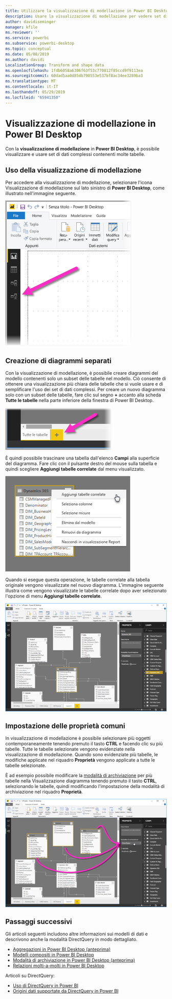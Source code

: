```yaml
---
title: Utilizzare la visualizzazione di modellazione in Power BI Desktop
description: Usare la visualizzazione di modellazione per vedere set di dati complessi in formato visivo in Power BI Desktop
author: davidiseminger
manager: kfile
ms.reviewer: ''
ms.service: powerbi
ms.subservice: powerbi-desktop
ms.topic: conceptual
ms.date: 05/08/2019
ms.author: davidi
LocalizationGroup: Transform and shape data
ms.openlocfilehash: 1fdb6058a6306f63f53c770812f85ccd9f9113ea
ms.sourcegitcommit: 60dad5aa0d85db790553e537bf8ac34ee3289ba3
ms.translationtype: MT
ms.contentlocale: it-IT
ms.lasthandoff: 05/29/2019
ms.locfileid: "65941350"
---
```

# <a name="modeling-view-in-power-bi-desktop"></a>Visualizzazione di modellazione in Power BI Desktop

Con la **visualizzazione di modellazione** in **Power BI Desktop**, è possibile visualizzare e usare set di dati complessi contenenti molte tabelle.


## <a name="using-modeling-view"></a>Uso della visualizzazione di modellazione

Per accedere alla visualizzazione di modellazione, selezionare l'icona Visualizzazione di modellazione sul lato sinistro di **Power BI Desktop**, come illustrato nell'immagine seguente.

![Icona Visualizzazione di modellazione in Power BI Desktop](media/desktop-modeling-view/modeling-view_02.png)

## <a name="creating-separate-diagrams"></a>Creazione di diagrammi separati

Con la visualizzazione di modellazione, è possibile creare diagrammi del modello contenenti solo un subset delle tabelle nel modello. Ciò consente di ottenere una visualizzazione più chiara delle tabelle che si vuole usare e di semplificare l'uso dei set di dati complessi. Per creare un nuovo diagramma solo con un subset delle tabelle, fare clic sul segno **+** accanto alla scheda **Tutte le tabelle** nella parte inferiore della finestra di Power BI Desktop.

![Creare un nuovo diagramma facendo clic sul segno + nella sezione delle schede](media/desktop-modeling-view/modeling-view_03.png)

È quindi possibile trascinare una tabella dall'elenco **Campi** alla superficie del diagramma. Fare clic con il pulsante destro del mouse sulla tabella e quindi scegliere **Aggiungi tabelle correlate** dal menu visualizzato.

![Fare clic con il pulsante destro del mouse su una tabella e scegliere Aggiungi tabelle correlate](media/desktop-modeling-view/modeling-view_04.png)

Quando si esegue questa operazione, le tabelle correlate alla tabella originale vengono visualizzate nel nuovo diagramma. L'immagine seguente illustra come vengono visualizzate le tabelle correlate dopo aver selezionato l'opzione di menu **Aggiungi tabelle correlate**.

![Visualizzazione delle tabelle correlate](media/desktop-modeling-view/modeling-view_05.png)

## <a name="setting-common-properties"></a>Impostazione delle proprietà comuni

In visualizzazione di modellazione è possibile selezionare più oggetti contemporaneamente tenendo premuto il tasto **CTRL** e facendo clic su più tabelle. Tutte le tabelle selezionate vengono evidenziate nella visualizzazione di modellazione. Quando sono evidenziate più tabelle, le modifiche applicate nel riquadro **Proprietà** vengono applicate a tutte le tabelle selezionate.

È ad esempio possibile modificare la [modalità di archiviazione](desktop-storage-mode.md) per più tabelle nella Visualizzazione diagramma tenendo premuto il tasto **CTRL**, selezionando le tabelle, quindi modificando l'impostazione della modalità di archiviazione nel riquadro **Proprietà**.

![Selezionare più tabelle tenendo premuto CTRL, quindi impostare le proprietà comuni per tutte le tabelle selezionate](media/desktop-modeling-view/modeling-view_06.png)


## <a name="next-steps"></a>Passaggi successivi

Gli articoli seguenti includono altre informazioni sui modelli di dati e descrivono anche la modalità DirectQuery in modo dettagliato.

* [Aggregazioni in Power BI Desktop (anteprima)](desktop-aggregations.md)
* [Modelli compositi in Power BI Desktop](desktop-composite-models.md)
* [Modalità di archiviazione in Power BI Desktop (anteprima)](desktop-storage-mode.md)
* [Relazioni molti-a-molti in Power BI Desktop](desktop-many-to-many-relationships.md)


Articoli su DirectQuery:

* [Uso di DirectQuery in Power BI](desktop-directquery-about.md)
* [Origini dati supportate da DirectQuery in Power BI](desktop-directquery-data-sources.md)
